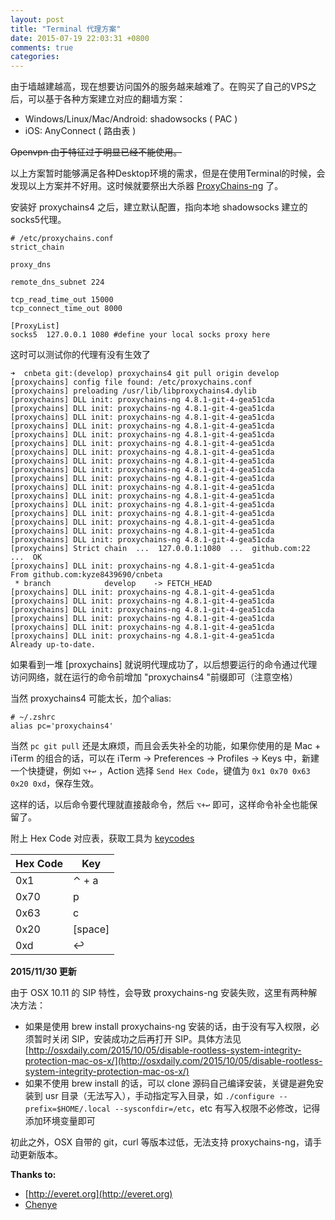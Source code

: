 ```yaml
---
layout: post
title: "Terminal 代理方案"
date: 2015-07-19 22:03:31 +0800
comments: true
categories: 
---
```


由于墙越建越高，现在想要访问国外的服务越来越难了。在购买了自己的VPS之后，可以基于各种方案建立对应的翻墙方案：

<!-- more -->

- Windows/Linux/Mac/Android: shadowsocks ( PAC )
- iOS: AnyConnect ( 路由表 )

~~Openvpn 由于特征过于明显已经不能使用。~~

以上方案暂时能够满足各种Desktop环境的需求，但是在使用Terminal的时候，会发现以上方案并不好用。这时候就要祭出大杀器 [ProxyChains-ng](https://github.com/rofl0r/proxychains-ng) 了。

安装好 proxychains4 之后，建立默认配置，指向本地 shadowsocks 建立的socks5代理。

```
# /etc/proxychains.conf
strict_chain

proxy_dns

remote_dns_subnet 224

tcp_read_time_out 15000
tcp_connect_time_out 8000

[ProxyList]
socks5  127.0.0.1 1080 #define your local socks proxy here
```

这时可以测试你的代理有没有生效了

```
➜  cnbeta git:(develop) proxychains4 git pull origin develop
[proxychains] config file found: /etc/proxychains.conf
[proxychains] preloading /usr/lib/libproxychains4.dylib
[proxychains] DLL init: proxychains-ng 4.8.1-git-4-gea51cda
[proxychains] DLL init: proxychains-ng 4.8.1-git-4-gea51cda
[proxychains] DLL init: proxychains-ng 4.8.1-git-4-gea51cda
[proxychains] DLL init: proxychains-ng 4.8.1-git-4-gea51cda
[proxychains] DLL init: proxychains-ng 4.8.1-git-4-gea51cda
[proxychains] DLL init: proxychains-ng 4.8.1-git-4-gea51cda
[proxychains] DLL init: proxychains-ng 4.8.1-git-4-gea51cda
[proxychains] DLL init: proxychains-ng 4.8.1-git-4-gea51cda
[proxychains] DLL init: proxychains-ng 4.8.1-git-4-gea51cda
[proxychains] DLL init: proxychains-ng 4.8.1-git-4-gea51cda
[proxychains] DLL init: proxychains-ng 4.8.1-git-4-gea51cda
[proxychains] DLL init: proxychains-ng 4.8.1-git-4-gea51cda
[proxychains] DLL init: proxychains-ng 4.8.1-git-4-gea51cda
[proxychains] DLL init: proxychains-ng 4.8.1-git-4-gea51cda
[proxychains] DLL init: proxychains-ng 4.8.1-git-4-gea51cda
[proxychains] DLL init: proxychains-ng 4.8.1-git-4-gea51cda
[proxychains] DLL init: proxychains-ng 4.8.1-git-4-gea51cda
[proxychains] Strict chain  ...  127.0.0.1:1080  ...  github.com:22  ...  OK
[proxychains] DLL init: proxychains-ng 4.8.1-git-4-gea51cda
From github.com:kyze8439690/cnbeta
 * branch            develop    -> FETCH_HEAD
[proxychains] DLL init: proxychains-ng 4.8.1-git-4-gea51cda
[proxychains] DLL init: proxychains-ng 4.8.1-git-4-gea51cda
[proxychains] DLL init: proxychains-ng 4.8.1-git-4-gea51cda
[proxychains] DLL init: proxychains-ng 4.8.1-git-4-gea51cda
[proxychains] DLL init: proxychains-ng 4.8.1-git-4-gea51cda
[proxychains] DLL init: proxychains-ng 4.8.1-git-4-gea51cda
Already up-to-date.
```

如果看到一堆 [proxychains] 就说明代理成功了，以后想要运行的命令通过代理访问网络，就在运行的命令前增加 "proxychains4 "前缀即可（注意空格）

当然 proxychains4 可能太长，加个alias:

```
# ~/.zshrc
alias pc='proxychains4'
```

当然 ```pc git pull``` 还是太麻烦，而且会丢失补全的功能，如果你使用的是 Mac + iTerm 的组合的话，可以在 iTerm -> Preferences -> Profiles -> Keys 中，新建一个快捷键，例如 ```⌥+↩︎``` ，Action 选择 ```Send Hex Code```，键值为 ```0x1 0x70 0x63 0x20 0xd```，保存生效。

这样的话，以后命令要代理就直接敲命令，然后 ```⌥+↩︎``` 即可，这样命令补全也能保留了。

附上 Hex Code 对应表，获取工具为 [keycodes](http://manytricks.com/keycodes/)

Hex Code  | Key       |
----------|-----------|
0x1       | ⌃ + a     |
0x70      |  p        |
0x63      |  c        |
0x20      |  [space]  |
0xd       |  ↩︎       |  
  
  
**2015/11/30 更新**

由于 OSX 10.11 的 SIP 特性，会导致 proxychains-ng 安装失败，这里有两种解决方法：

- 如果是使用 brew install proxychains-ng 安装的话，由于没有写入权限，必须暂时关闭 SIP，安装成功之后再打开 SIP。具体方法见 [http://osxdaily.com/2015/10/05/disable-rootless-system-integrity-protection-mac-os-x/](http://osxdaily.com/2015/10/05/disable-rootless-system-integrity-protection-mac-os-x/)
- 如果不使用 brew install 的话，可以 clone 源码自己编译安装，关键是避免安装到 usr 目录（无法写入），手动指定写入目录，如 `./configure --prefix=$HOME/.local --sysconfdir=/etc`，etc 有写入权限不必修改，记得添加环境变量即可

初此之外，OSX 自带的 git，curl 等版本过低，无法支持 proxychains-ng，请手动更新版本。

**Thanks to:**

- [http://everet.org](http://everet.org)
- [Chenye](http://weibo.com/210106468)